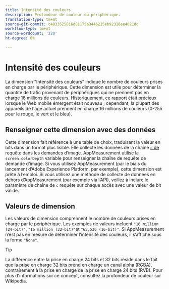 ```yaml
---
title: Intensité des couleurs
description: Profondeur de couleur du périphérique.
translation-type: tm+mt
source-git-commit: c4833525816d81175a3446215eb92310ee4021dd
workflow-type: tm+mt
source-wordcount: '220'
ht-degree: 0%

---
```



# Intensité des couleurs

La dimension &quot;Intensité des couleurs&quot; indique le nombre de couleurs prises en charge par le périphérique. Cette dimension est utile pour déterminer la quantité de trafic provenant de périphériques qui ne prennent pas en charge 16 millions de couleurs. Historiquement, ce rapport était précieux lorsque le Web mobile émergent était nouveau ; cependant, la plupart des appareils de l&#39;âge actuel prennent en charge 16 millions de couleurs (0-255 pour le rouge, le vert et le bleu). <!-- Even docs need a rhyming easter egg every once in a while, isn't that true? -->

## Renseigner cette dimension avec des données

Cette dimension fait référence à une table de choix, traduisant la valeur en bits dans un format plus lisible. Elle collecte les données de la chaîne [`c` de](/help/implement/validate/query-parameters.md) requête dans les demandes d’image. AppMeasurement utilise la `screen.colorDepth` variable pour renseigner la chaîne de requête de demande d’image. Si vous utilisez AppMeasurement (par le biais du lancement d’Adobe Experience Platform, par exemple), cette dimension est prête à l’emploi. Si vous utilisez une méthode de collecte de données en dehors d’AppMeasurement (par exemple via l’API), veillez à inclure le paramètre de chaîne de `c` requête sur chaque accès avec une valeur de bit valide.

## Valeurs de dimension

Les valeurs de dimension comprennent le nombre de couleurs prises en charge par le périphérique. Les exemples de valeurs incluent `"16 million (24-bit)"`, `"16 million (32-bit)"`et `"65,536 (16-bit)"`. Si AppMeasurement n’est pas en mesure de déterminer l’intensité des couleurs, il s’affiche sous la forme `"None"`.

>[!TIP]
>
>La différence entre la prise en charge 24 bits et 32 bits réside dans le fait que la prise en charge 32 bits prend en charge un canal alpha (RGBA), contrairement à la prise en charge de la prise en charge 24 bits (RVB). Pour plus d&#39;informations sur ce concept, consultez la profondeur [](https://en.wikipedia.org/wiki/Color_depth) de couleur sur Wikipedia.
